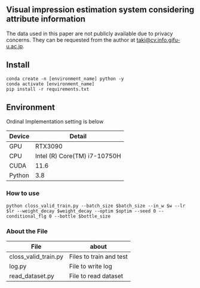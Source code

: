 

## Visual impression estimation system considering attribute information

The data used in this paper are not publicly available due to privacy concerns. They can be requested from the author at taki@cv.info.gifu-u.ac.jp.

## Install
```
conda create -n [environment_name] python -y
conda activate [environment_name]
pip install -r requirements.txt
```

## Environment
Ordinal Implementation setting is below

|  Device |  Detail  |
|  --  |  --  |
|  GPU  |  RTX3090  |
|  CPU  |  Intel (R) Core(TM) i7-10750H  |
|  CUDA  |  11.6  |
|  Python  |  3.8  |

### How to use
```python closs_valid_train.py --batch_size $batch_size --in_w $w --lr $lr --weight_decay $weight_decay --optim $optim --seed 0 --conditional_flg 0 --bottle $bottle_size```

### About the File


| File | about |
| - | - |
| closs_valid_train.py | Files to train and test |
| log.py | File to write log |
| read_dataset.py | File to read dataset |
